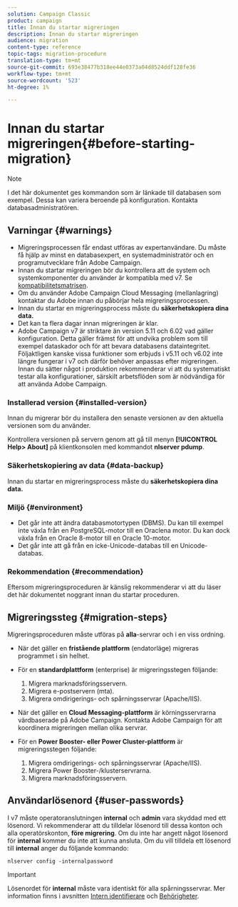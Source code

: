```yaml
---
solution: Campaign Classic
product: campaign
title: Innan du startar migreringen
description: Innan du startar migreringen
audience: migration
content-type: reference
topic-tags: migration-procedure
translation-type: tm+mt
source-git-commit: 693e38477b318ee44e0373a04d8524ddf128fe36
workflow-type: tm+mt
source-wordcount: '523'
ht-degree: 1%

---
```



# Innan du startar migreringen{#before-starting-migration}

>[!NOTE]
>
>I det här dokumentet ges kommandon som är länkade till databasen som exempel. Dessa kan variera beroende på konfiguration. Kontakta databasadministratören.

## Varningar {#warnings}

* Migreringsprocessen får endast utföras av expertanvändare. Du måste få hjälp av minst en databasexpert, en systemadministratör och en programutvecklare från Adobe Campaign.
* Innan du startar migreringen bör du kontrollera att de system och systemkomponenter du använder är kompatibla med v7. Se [kompatibilitetsmatrisen](../../rn/using/compatibility-matrix.md).
* Om du använder Adobe Campaign Cloud Messaging (mellanlagring) kontaktar du Adobe innan du påbörjar hela migreringsprocessen.
* Innan du startar en migreringsprocess måste du **säkerhetskopiera dina data.**
* Det kan ta flera dagar innan migreringen är klar.
* Adobe Campaign v7 är striktare än version 5.11 och 6.02 vad gäller konfiguration. Detta gäller främst för att undvika problem som till exempel dataskador och för att bevara databasens dataintegritet. Följaktligen kanske vissa funktioner som erbjuds i v5.11 och v6.02 inte längre fungerar i v7 och därför behöver anpassas efter migreringen. Innan du sätter något i produktion rekommenderar vi att du systematiskt testar alla konfigurationer, särskilt arbetsflöden som är nödvändiga för att använda Adobe Campaign.

### Installerad version {#installed-version}

Innan du migrerar bör du installera den senaste versionen av den aktuella versionen som du använder.

Kontrollera versionen på servern genom att gå till menyn **[!UICONTROL Help> About]** på klientkonsolen med kommandot **nlserver pdump**.

### Säkerhetskopiering av data {#data-backup}

Innan du startar en migreringsprocess måste du **säkerhetskopiera dina data.**

### Miljö {#environment}

* Det går inte att ändra databasmotortypen (DBMS). Du kan till exempel inte växla från en PostgreSQL-motor till en Oraclena motor. Du kan dock växla från en Oracle 8-motor till en Oracle 10-motor.
* Det går inte att gå från en icke-Unicode-databas till en Unicode-databas.

### Rekommendation {#recommendation}

Eftersom migreringsproceduren är känslig rekommenderar vi att du läser det här dokumentet noggrant innan du startar proceduren.

## Migreringssteg {#migration-steps}

Migreringsproceduren måste utföras på **alla**-servrar och i en viss ordning.

* När det gäller en **fristående plattform** (endatorläge) migreras programmet i sin helhet.
* För en **standardplattform** (enterprise) är migreringsstegen följande:

   1. Migrera marknadsföringsservern.
   1. Migrera e-postservern (mta).
   1. Migrera omdirigerings- och spårningsservrar (Apache/IIS).

* När det gäller en **Cloud Messaging-plattform** är körningsservrarna värdbaserade på Adobe Campaign. Kontakta Adobe Campaign för att koordinera migreringen mellan olika servrar.
* För en **Power Booster- eller Power Cluster-plattform** är migreringsstegen följande:

   1. Migrera omdirigerings- och spårningsservrar (Apache/IIS).
   1. Migrera Power Booster-/klusterservrarna.
   1. Migrera marknadsföringsservern.

## Användarlösenord {#user-passwords}

I v7 måste operatoranslutningen **internal** och **admin** vara skyddad med ett lösenord. Vi rekommenderar att du tilldelar lösenord till dessa konton och alla operatörskonton, **före migrering**. Om du inte har angett något lösenord för **internal** kommer du inte att kunna ansluta. Om du vill tilldela ett lösenord till **internal** anger du följande kommando:

```
nlserver config -internalpassword
```

>[!IMPORTANT]
>
>Lösenordet för **internal** måste vara identiskt för alla spårningsservrar. Mer information finns i avsnitten [Intern identifierare](../../installation/using/campaign-server-configuration.md#internal-identifier) och [Behörigheter](../../platform/using/access-management.md).

